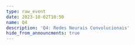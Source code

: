 ```yaml
---
type: raw_event
date: 2023-10-02T10:50
name: Q4
description: 'Q4: Redes Neurais Convolucionais'
hide_from_announcments: true
---
```

<!-- **Tópicos:**
1. Tópico 1
2. Tópico 2
3. Tópico 3 -->
